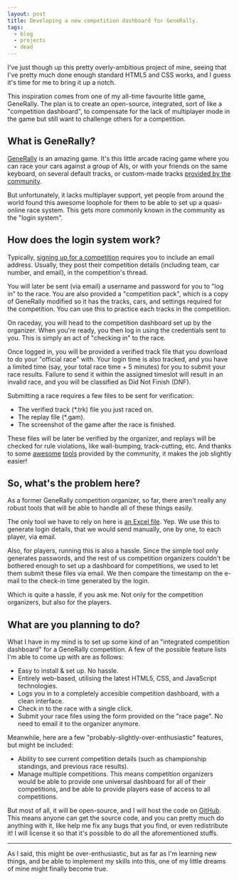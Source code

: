 ```yaml
---
layout: post
title: Developing a new competition dashboard for GeneRally.
tags:
  - blog
  - projects
  - dead
---
```


I've just though up this pretty overly-ambitious project of mine, seeing that I've pretty much done enough standard HTML5 and CSS works, and I guess it's time for me to bring it up a notch.

This inspiration comes from one of my all-time favourite little game, GeneRally. The plan is to create an open-source, integrated, sort of like a "competition dashboard", to compensate for the lack of multiplayer mode in the game but still want to challenge others for a competition.

## What is GeneRally?

[GeneRally](http://gene-rally.com/) is an amazing game. It's this little arcade racing game where you can race your cars against a group of AIs, or with your friends on the same keyboard, on several default tracks, or custom-made tracks [provided by the community](http://forum.generally-racers.com/viewforum.php?f=6).

But unfortunately, it lacks multiplayer support, yet people from around the world found this awesome loophole for them to be able to set up a quasi-online race system. This gets more commonly known in the community as the "login system".

## How does the login system work?

Typically, [signing up for a competition](http://forum.generally-racers.com/viewtopic.php?f=11&t=61) requires you to include an email address. Usually, they post their competition details (including team, car number, and email), in the competition's thread.

You will later be sent (via email) a username and password for you to "log in" to the race. You are also provided a "competition pack", which is a copy of GeneRally modified so it has the tracks, cars, and settings required for the competition. You can use this to practice each tracks in the competition.

On raceday, you will head to the competition dashboard set up by the organizer. When you're ready, you then log in using the credentials sent to you. This is simply an act of "checking in" to the race.

Once logged in, you will be provided a verified track file that you download to do your "official race" with. Your login time is also tracked, and you have a limited time (say, your total race time + 5 minutes) for you to submit your race results. Failure to send it within the assigned timeslot will result in an invalid race, and you will be classified as Did Not Finish (DNF).

Submitting a race requires a few files to be sent for verification:

* The verified track (*.trk) file you just raced on.
* The replay file (*.gam).
* The screenshot of the game after the race is finished.

These files will be later be verified by the organizer, and replays will be checked for rule violations, like wall-bumping, track-cutting, etc.
And thanks to some [awesome](http://forum.generally-racers.com/viewtopic.php?f=8&t=54) [tools](http://forum.generally-racers.com/viewtopic.php?f=8&t=89) provided by the community, it makes the job slightly easier!

## So, what's the problem here?

As a former GeneRally competition organizer, so far, there aren't really any robust tools that will be able to handle all of these things easily.

The only tool we have to rely on here is [an Excel file](http://forum.generally-racers.com/viewtopic.php?f=11&t=171). Yep. We use this to generate login details, that we would send manually, one by one, to each player, via email.

Also, for players, running this is also a hassle. Since the simple tool only generates passwords, and the rest of us competition organizers couldn't be bothered enough to set up a dashboard for competitions, we used to let them submit these files via email. We then compare the timestamp on the e-mail to the check-in time generated by the login.

Which is quite a hassle, if you ask me. Not only for the competition organizers, but also for the players.

## What are you planning to do?

What I have in my mind is to set up some kind of an "integrated competition dashboard" for a GeneRally competition. A few of the possible feature lists I'm able to come up with are as follows:

* Easy to install & set up. No hassle.
* Entirely web-based, utilising the latest HTML5, CSS, and JavaScript technologies.
* Logs you in to a completely accesible competition dashboard, with a clean interface.
* Check in to the race with a single click.
* Submit your race files using the form provided on the "race page". No need to email it to the organizer anymore.

Meanwhile, here are a few "probably-slightly-over-enthusiastic" features, but might be included:

* Ability to see current competition details (such as championship standings, and previous race results).
* Manage multiple competitions. This means competition organizers would be able to provide one universal dashboard for all of their competitions, and be able to provide players ease of access to all competitions.

But most of all, it will be open-source, and I will host the code on [GitHub](https://github.com/). This means anyone can get the source code, and you can pretty much do anything with it, like help me fix any bugs that you find, or even redistribute it! I will license it so that it's possible to do all the aforementioned stuffs.

---

As I said, this might be over-enthusiastic, but as far as I'm learning new things, and be able to implement my skills into this, one of my little dreams of mine might finally become true.
